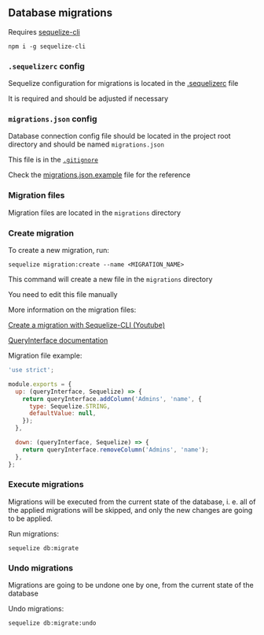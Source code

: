 ## Database migrations

Requires [sequelize-cli](https://www.npmjs.com/package/sequelize-cli)

```shell script
npm i -g sequelize-cli
```

### `.sequelizerc` config

Sequelize configuration for migrations is located in the [.sequelizerc](.sequelizerc) file

It is required and should be adjusted if necessary

### `migrations.json` config

Database connection config file should be located in the project root directory and should be named `migrations.json`

This file is in the [`.gitignore`](.gitignore)

Check the [migrations.json.example](migrations.json.example) file for the reference

### Migration files

Migration files are located in the `migrations` directory

### Create migration

To create a new migration, run:

```shell script
sequelize migration:create --name <MIGRATION_NAME>
```

This command will create a new file in the `migrations` directory

You need to edit this file manually

More information on the migration files:

[Create a migration with Sequelize-CLI (Youtube)](https://www.youtube.com/watch?v=qwAEYnfC3K8)

[QueryInterface documentation](http://docs.sequelizejs.com/class/lib/query-interface.js~QueryInterface.html)

Migration file example:

```javascript
'use strict';

module.exports = {
  up: (queryInterface, Sequelize) => {
    return queryInterface.addColumn('Admins', 'name', {
      type: Sequelize.STRING,
      defaultValue: null,
    });
  },

  down: (queryInterface, Sequelize) => {
    return queryInterface.removeColumn('Admins', 'name');
  },
};
```

### Execute migrations

Migrations will be executed from the current state of the database, i. e. all of the applied migrations will be skipped, and only the new changes are going to be applied.

Run migrations:

```shell script
sequelize db:migrate
```

### Undo migrations

Migrations are going to be undone one by one, from the current state of the database

Undo migrations:

```shell script
sequelize db:migrate:undo
```
